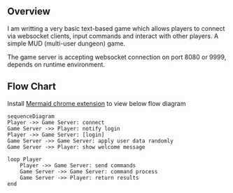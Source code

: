 ## Overview

I am writting a very basic text-based game which allows players to connect via websocket clients, input commands and interact with other players. A simple MUD (multi-user dungeon) game.

The game server is accepting websocket connection on port 8080 or 9999, depends on runtime environment.

## Flow Chart

Install [Mermaid chrome extension](https://chrome.google.com/webstore/detail/mermaid-diagrams/phfcghedmopjadpojhmmaffjmfiakfil) to view below flow diagram

```mermaid
sequenceDiagram
Player ->> Game Server: connect
Game Server ->> Player: notify login
Player ->> Game Server: [login]
Game Server ->> Game Server: apply user data randomly
Game Server ->> Player: show welcome message

loop Player
    Player ->> Game Server: send commands
    Game Server ->> Game Server: command process
    Game Server ->> Player: return results
end

```
